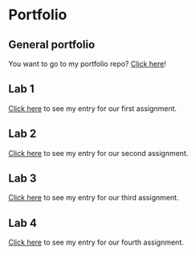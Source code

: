 # Portfolio
## General portfolio
You want to go to my portfolio repo? [Click here](https://github.com/JakeDarb/2imd-webtechadvanced-portfolio)!


## Lab 1
[Click here](https://github.com/JakeDarb/2imd-webtechadvanced-portfolio/tree/main/lab1%20-%20git) to see my entry for our first assignment.

## Lab 2
[Click here](https://github.com/JakeDarb/2imd-webtechadvanced-portfolio/tree/main/lab2%20-%20grid) to see my entry for our second assignment.

## Lab 3
[Click here](https://github.com/JakeDarb/2imd-webtechadvanced-portfolio/tree/main/lab3%20-%20ES6) to see my entry for our third assignment.

## Lab 4
[Click here](https://github.com/JakeDarb/2imd-webtechadvanced-portfolio/tree/main/lab4%20-%20API) to see my entry for our fourth assignment.
